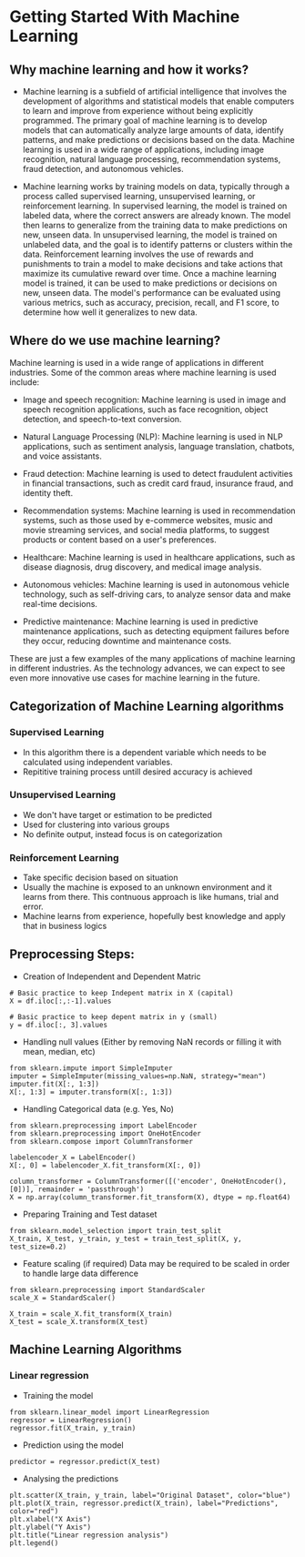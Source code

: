 # Getting Started With Machine Learning

## Why machine learning and how it works?
- Machine learning is a subfield of artificial intelligence that involves the development of algorithms and statistical models that enable computers to learn and improve from experience without being explicitly programmed. The primary goal of machine learning is to develop models that can automatically analyze large amounts of data, identify patterns, and make predictions or decisions based on the data. Machine learning is used in a wide range of applications, including image recognition, natural language processing, recommendation systems, fraud detection, and autonomous vehicles.

- Machine learning works by training models on data, typically through a process called supervised learning, unsupervised learning, or reinforcement learning. In supervised learning, the model is trained on labeled data, where the correct answers are already known. The model then learns to generalize from the training data to make predictions on new, unseen data. In unsupervised learning, the model is trained on unlabeled data, and the goal is to identify patterns or clusters within the data. Reinforcement learning involves the use of rewards and punishments to train a model to make decisions and take actions that maximize its cumulative reward over time. Once a machine learning model is trained, it can be used to make predictions or decisions on new, unseen data. The model's performance can be evaluated using various metrics, such as accuracy, precision, recall, and F1 score, to determine how well it generalizes to new data.

## Where do we use machine learning?

Machine learning is used in a wide range of applications in different industries. Some of the common areas where machine learning is used include:

- Image and speech recognition: Machine learning is used in image and speech recognition applications, such as face recognition, object detection, and speech-to-text conversion.

- Natural Language Processing (NLP): Machine learning is used in NLP applications, such as sentiment analysis, language translation, chatbots, and voice assistants.

- Fraud detection: Machine learning is used to detect fraudulent activities in financial transactions, such as credit card fraud, insurance fraud, and identity theft.

- Recommendation systems: Machine learning is used in recommendation systems, such as those used by e-commerce websites, music and movie streaming services, and social media platforms, to suggest products or content based on a user's preferences.

- Healthcare: Machine learning is used in healthcare applications, such as disease diagnosis, drug discovery, and medical image analysis.

- Autonomous vehicles: Machine learning is used in autonomous vehicle technology, such as self-driving cars, to analyze sensor data and make real-time decisions.

- Predictive maintenance: Machine learning is used in predictive maintenance applications, such as detecting equipment failures before they occur, reducing downtime and maintenance costs.

These are just a few examples of the many applications of machine learning in different industries. As the technology advances, we can expect to see even more innovative use cases for machine learning in the future.

## Categorization of Machine Learning algorithms

### Supervised Learning
- In this algorithm there is a dependent variable which needs to be calculated using independent variables.
- Repititive training process untill desired accuracy is achieved

### Unsupervised Learning
- We don't have target or estimation to be predicted
- Used for clustering into various groups
- No definite output, instead focus is on categorization

### Reinforcement Learning
- Take specific decision based on situation
- Usually the machine is exposed to an unknown environment and it learns from there. This contnuous approach is like humans, trial and error.
- Machine learns from experience, hopefully best knowledge and apply that in business logics

## Preprocessing Steps:

- Creation of Independent and Dependent Matric
```
# Basic practice to keep Indepent matrix in X (capital)
X = df.iloc[:,:-1].values
```
```
# Basic practice to keep depent matrix in y (small)
y = df.iloc[:, 3].values
```

- Handling null values (Either by removing NaN records or filling it with mean, median, etc)
```
from sklearn.impute import SimpleImputer
imputer = SimpleImputer(missing_values=np.NaN, strategy="mean")
imputer.fit(X[:, 1:3])
X[:, 1:3] = imputer.transform(X[:, 1:3])
```

- Handling Categorical data (e.g. Yes, No)
```
from sklearn.preprocessing import LabelEncoder
from sklearn.preprocessing import OneHotEncoder
from sklearn.compose import ColumnTransformer

labelencoder_X = LabelEncoder()
X[:, 0] = labelencoder_X.fit_transform(X[:, 0])

column_transformer = ColumnTransformer([('encoder', OneHotEncoder(), [0])], remainder = 'passthrough')
X = np.array(column_transformer.fit_transform(X), dtype = np.float64)

```

- Preparing Training and Test dataset
```
from sklearn.model_selection import train_test_split
X_train, X_test, y_train, y_test = train_test_split(X, y, test_size=0.2)
```

- Feature scaling (if required) Data may be required to be scaled in order to handle large data difference
```
from sklearn.preprocessing import StandardScaler
scale_X = StandardScaler()

X_train = scale_X.fit_transform(X_train)
X_test = scale_X.transform(X_test)
```

## Machine Learning Algorithms

### Linear regression

- Training the model
```
from sklearn.linear_model import LinearRegression
regressor = LinearRegression()
regressor.fit(X_train, y_train)
```

- Prediction using the model
```
predictor = regressor.predict(X_test)
```

- Analysing the predictions
```
plt.scatter(X_train, y_train, label="Original Dataset", color="blue")
plt.plot(X_train, regressor.predict(X_train), label="Predictions", color="red")
plt.xlabel("X Axis")
plt.ylabel("Y Axis")
plt.title("Linear regression analysis")
plt.legend()
```
